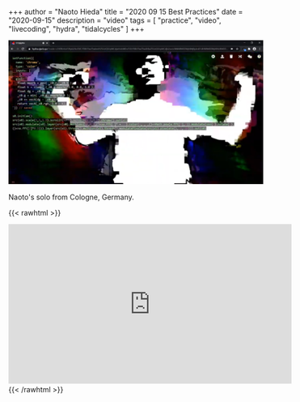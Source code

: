 +++
author = "Naoto Hieda"
title = "2020 09 15 Best Practices"
date = "2020-09-15"
description = "video"
tags = [ "practice", "video", "livecoding", "hydra", "tidalcycles" ]
+++

![](/images/2020-09-15-best-practices-session.png)

Naoto's solo from Cologne, Germany.

{{< rawhtml >}}
<div class="youtube-container">
<iframe class="youtube-video" width="560" height="315" src="https://www.youtube.com/embed/spjWQhFG_ts" frameborder="0" allow="accelerometer; autoplay; encrypted-media; gyroscope; picture-in-picture" allowfullscreen></iframe>
</div>
{{< /rawhtml >}}
